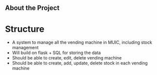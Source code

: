 ## About the Project

# Structure 

- A system to manage all the vending machine in MUIC, including stock management 
- Will build on flask + SQL for storing the data 
- Should be able to create, edit, delete vending machine
- Should be able to create, add, update, delete stock in each vending machine


